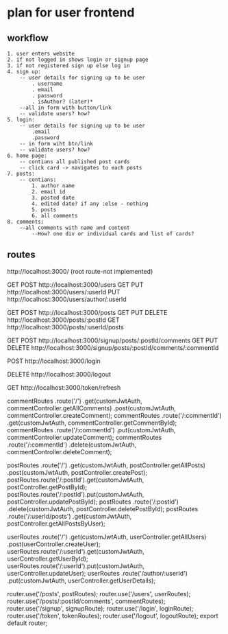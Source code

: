 # plan for user frontend

## workflow

    1. user enters website
    2. if not logged in shows login or signup page
    3. if not registered sign up else log in
    4. sign up:
        -- user details for signing up to be user
            . username
            . email
            . password
            . isAuthor? (later)*
        --all in form with button/link
        -- validate users? how?
    5. login:
        -- user details for signing up to be user
            .email
            .password
        -- in form wiht btn/link
        -- validate users? how?
    6. home page:
        -- contians all published post cards
        -- click card -> navigates to each posts
    7. posts:
        -- contians:
            1. author name
            2. email id
            3. posted date
            4. edited date? if any :else - nothing
            5. posts
            6. all comments
    8. comments:
        --all comments with name and content
            --How? one div or individual cards and list of cards?

## routes

http://localhost:3000/ (root route-not implemented)

GET POST http://localhost:3000/users
GET PUT http://localhost:3000/users/:userId
PUT http://localhost:3000/users/author/:userId

GET POST http://localhost:3000/posts
GET PUT DELETE http://localhost:3000/posts/:postId
GET http://localhost:3000/posts/:userId/posts

GET POST http://localhost:3000/signup/posts/:postId/comments
GET PUT DELETE http://localhost:3000/signup/posts/:postId/comments/:commentId

POST http://localhost:3000/login

DELETE http://localhost:3000/logout

GET http://localhost:3000/token/refresh

commentRoutes
.route('/')
.get(customJwtAuth, commentController.getAllComments)
.post(customJwtAuth, commentController.createComment);
commentRoutes
.route('/:commentId')
.get(customJwtAuth, commentController.getCommentById);
commentRoutes
.route('/:commentId')
.put(customJwtAuth, commentController.updateComment);
commentRoutes
.route('/:commentId')
.delete(customJwtAuth, commentController.deleteComment);

postRoutes
.route('/')
.get(customJwtAuth, postController.getAllPosts)
.post(customJwtAuth, postController.createPost);
postRoutes.route('/:postId').get(customJwtAuth, postController.getPostById);
postRoutes.route('/:postId').put(customJwtAuth, postController.updatePostById);
postRoutes
.route('/:postId')
.delete(customJwtAuth, postController.deletePostById);
postRoutes
.route('/:userId/posts')
.get(customJwtAuth, postController.getAllPostsByUser);

userRoutes
.route('/')
.get(customJwtAuth, userController.getAllUsers)
.post(userController.createUser);
userRoutes.route('/:userId').get(customJwtAuth, userController.getUserById);
userRoutes.route('/:userId').put(customJwtAuth, userController.updateUser);
userRoutes
.route('/author/:userId')
.put(customJwtAuth, userController.getUserDetails);

router.use('/posts', postRoutes);
router.use('/users', userRoutes);
router.use('/posts/:postId/comments', commentRoutes);
router.use('/signup', signupRoute);
router.use('/login', loginRoute);
router.use('/token', tokenRoutes);
router.use('/logout', logoutRoute);
export default router;
